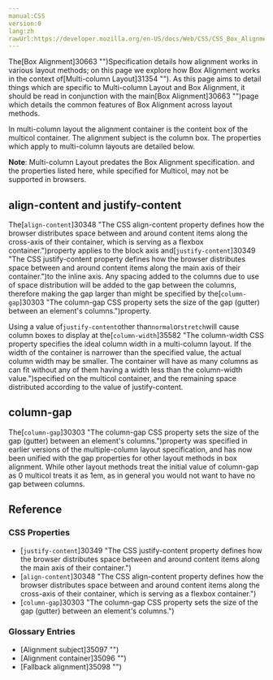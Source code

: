 ```yaml
---
manual:CSS
version:0
lang:zh
rawUrl:https://developer.mozilla.org/en-US/docs/Web/CSS/CSS_Box_Alignment/Box_Alignment_in_Multi-column_Layout
---
```






The[Box Alignment]30663 "")Specification details how alignment works in various layout methods; on this page we explore how Box Alignment works in the context of[Multi-column Layout]31354 ""). As this page aims to detail things which are specific to Multi-column Layout and Box Alignment, it should be read in conjunction with the main[Box Alignment]30663 "")page which details the common features of Box Alignment across layout methods.



In multi-column layout the alignment container is the content box of the multicol container. The alignment subject is the column box. The properties which apply to multi-column layouts are detailed below.



**Note**: Multi-column Layout predates the Box Alignment specification. and the properties listed here, while specified for Multicol, may not be supported in browsers.



## align-content and justify-content<a name="align-content_and_justify-content"></a>


The[`align-content`]30348 "The CSS align-content property defines how the browser distributes space between and around content items along the cross-axis of their container, which is serving as a flexbox container.")property applies to the block axis and[`justify-content`]30349 "The CSS justify-content property defines how the browser distributes space between and around content items along the main axis of their container.")to the inline axis. Any spacing added to the columns due to use of space distribution will be added to the gap between the columns, therefore making the gap larger than might be specified by the[`column-gap`]30303 "The column-gap CSS property sets the size of the gap (gutter) between an element's columns.")property.



Using a value of`justify-content`other than`normal`or`stretch`will cause column boxes to display at the[`column-width`]35582 "The column-width CSS property specifies the ideal column width in a multi-column layout. If the width of the container is narrower than the specified value, the actual column width may be smaller. The container will have as many columns as can fit without any of them having a width less than the column-width value.")specified on the multicol container, and the remaining space distributed according to the value of justify-content.


## column-gap<a name="column-gap"></a>


The[`column-gap`]30303 "The column-gap CSS property sets the size of the gap (gutter) between an element's columns.")property was specified in earlier versions of the multiple-column layout specification, and has now been unified with the gap properties for other layout methods in box alignment. While other layout methods treat the initial value of column-gap as 0 multicol treats it as 1em, as in general you would not want to have no gap between columns.


## Reference<a name="Reference"></a>

### CSS Properties<a name="CSS_Properties"></a>

* [`justify-content`]30349 "The CSS justify-content property defines how the browser distributes space between and around content items along the main axis of their container.")
* [`align-content`]30348 "The CSS align-content property defines how the browser distributes space between and around content items along the cross-axis of their container, which is serving as a flexbox container.")
* [`column-gap`]30303 "The column-gap CSS property sets the size of the gap (gutter) between an element's columns.")


### Glossary Entries<a name="Glossary_Entries"></a>

* [Alignment subject]35097 "")
* [Alignment container]35096 "")
* [Fallback alignment]35098 "")




